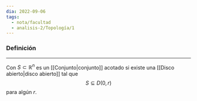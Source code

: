 ```yaml
---
dia: 2022-09-06
tags:
  - nota/facultad
  - analisis-2/Topología/1
---
```

### Definición
---
Con $S \subset \mathbb{R}^n$ es un [[Conjunto|conjunto]] acotado si existe una [[Disco abierto|disco abierto]] tal que $$ S \subseteq D(0, r) $$
para algún $r$.
